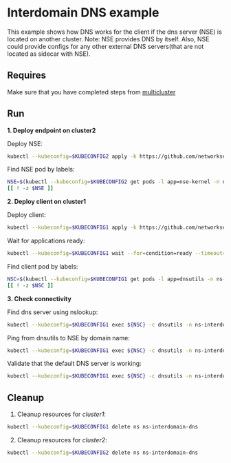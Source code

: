 # Interdomain DNS example

This example shows how DNS works for the client if the dns server (NSE) is located on another cluster.
Note: NSE provides DNS by itself. Also, NSE could provide configs for any other external DNS servers(that are not located as sidecar with NSE).

## Requires

Make sure that you have completed steps from [multicluster](../../)

## Run

**1. Deploy endpoint on cluster2**

Deploy NSE:
```bash
kubectl --kubeconfig=$KUBECONFIG2 apply -k https://github.com/networkservicemesh/deployments-k8s/examples/multicluster/usecases/interdomain_dns/cluster2?ref=42720deecb84fd829aa3442c25e8921f88d23839
```

Find NSE pod by labels:
```bash
NSE=$(kubectl --kubeconfig=$KUBECONFIG2 get pods -l app=nse-kernel -n ns-interdomain-dns --template '{{range .items}}{{.metadata.name}}{{"\n"}}{{end}}')
[[ ! -z $NSE ]]
```

**2. Deploy client on cluster1**

Deploy client:
```bash
kubectl --kubeconfig=$KUBECONFIG1 apply -k https://github.com/networkservicemesh/deployments-k8s/examples/multicluster/usecases/interdomain_dns/cluster1?ref=42720deecb84fd829aa3442c25e8921f88d23839
```

Wait for applications ready:
```bash
kubectl --kubeconfig=$KUBECONFIG1 wait --for=condition=ready --timeout=5m pod -l app=dnsutils -n ns-interdomain-dns
```

Find client pod by labels:
```bash
NSC=$(kubectl --kubeconfig=$KUBECONFIG1 get pods -l app=dnsutils -n ns-interdomain-dns --template '{{range .items}}{{.metadata.name}}{{"\n"}}{{end}}')
[[ ! -z $NSC ]]
```

**3. Check connectivity**

Find dns server using nslookup: 
```bash
kubectl --kubeconfig=$KUBECONFIG1 exec ${NSC} -c dnsutils -n ns-interdomain-dns -- nslookup -norec -nodef my.coredns.service
```

Ping from dnsutils to NSE by domain name:
```bash
kubectl --kubeconfig=$KUBECONFIG1 exec ${NSC} -c dnsutils -n ns-interdomain-dns -- ping -c 4 my.coredns.service
```

Validate that the default DNS server is working:
```bash
kubectl --kubeconfig=$KUBECONFIG1 exec ${NSC} -c dnsutils -n ns-interdomain-dns -- dig kubernetes.default A kubernetes.default AAAA | grep "kubernetes.default.svc.cluster.local"
```

## Cleanup

1. Cleanup resources for *cluster1*:
```bash
kubectl --kubeconfig=$KUBECONFIG1 delete ns ns-interdomain-dns
```

2. Cleanup resources for *cluster2*:
```bash
kubectl --kubeconfig=$KUBECONFIG2 delete ns ns-interdomain-dns
```
